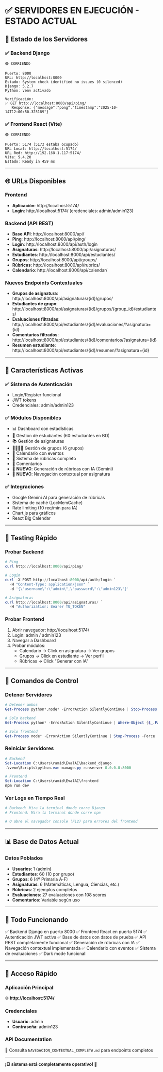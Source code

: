 # ✅ SERVIDORES EN EJECUCIÓN - ESTADO ACTUAL

## 🚀 Estado de los Servidores

### ✅ **Backend Django**
```
🟢 CORRIENDO

Puerto: 8000
URL: http://localhost:8000
Estado: System check identified no issues (0 silenced)
Django: 5.2.7
Python: venv activado

Verificación:
✅ GET http://localhost:8000/api/ping/
   Response: {"message":"pong","timestamp":"2025-10-14T12:00:50.323189"}
```

### ✅ **Frontend React (Vite)**
```
🟢 CORRIENDO

Puerto: 5174 (5173 estaba ocupado)
URL Local: http://localhost:5174/
URL Red: http://192.168.1.117:5174/
Vite: 5.4.20
Estado: Ready in 459 ms
```

---

## 🌐 URLs Disponibles

### Frontend
- **Aplicación**: http://localhost:5174/
- **Login**: http://localhost:5174/ (credenciales: admin/admin123)

### Backend (API REST)
- **Base API**: http://localhost:8000/api/
- **Ping**: http://localhost:8000/api/ping/
- **Login**: http://localhost:8000/api/auth/login
- **Asignaturas**: http://localhost:8000/api/asignaturas/
- **Estudiantes**: http://localhost:8000/api/estudiantes/
- **Grupos**: http://localhost:8000/api/groups/
- **Rúbricas**: http://localhost:8000/api/rubrics/
- **Calendario**: http://localhost:8000/api/calendar/

### Nuevos Endpoints Contextuales
- **Grupos de asignatura**: http://localhost:8000/api/asignaturas/{id}/grupos/
- **Estudiantes de grupo**: http://localhost:8000/api/asignaturas/{id}/grupos/{group_id}/estudiantes/
- **Evaluaciones filtradas**: http://localhost:8000/api/estudiantes/{id}/evaluaciones/?asignatura={id}
- **Comentarios filtrados**: http://localhost:8000/api/estudiantes/{id}/comentarios/?asignatura={id}
- **Resumen estudiante**: http://localhost:8000/api/estudiantes/{id}/resumen/?asignatura={id}

---

## 🎯 Características Activas

### ✅ Sistema de Autenticación
- Login/Register funcional
- JWT tokens
- Credenciales: admin/admin123

### ✅ Módulos Disponibles
- 📊 Dashboard con estadísticas
- 👥 Gestión de estudiantes (60 estudiantes en BD)
- 📚 Gestión de asignaturas
- 👨‍👩‍👧‍👦 Gestión de grupos (6 grupos)
- 📅 Calendario con eventos
- 📝 Sistema de rúbricas completo
- 💬 Comentarios
- 🤖 **NUEVO**: Generación de rúbricas con IA (Gemini)
- 🔄 **NUEVO**: Navegación contextual por asignatura

### ✅ Integraciones
- Google Gemini AI para generación de rúbricas
- Sistema de caché (LocMemCache)
- Rate limiting (10 req/min para IA)
- Chart.js para gráficos
- React Big Calendar

---

## 🧪 Testing Rápido

### Probar Backend
```powershell
# Ping
curl http://localhost:8000/api/ping/

# Login
curl -X POST http://localhost:8000/api/auth/login `
  -H "Content-Type: application/json" `
  -d '{\"username\":\"admin\",\"password\":\"admin123\"}'

# Asignaturas
curl http://localhost:8000/api/asignaturas/ `
  -H "Authorization: Bearer TU_TOKEN"
```

### Probar Frontend
1. Abrir navegador: http://localhost:5174/
2. Login: admin / admin123
3. Navegar a Dashboard
4. Probar módulos:
   - Calendario → Click en asignatura → Ver grupos
   - Grupos → Click en estudiante → Ver perfil
   - Rúbricas → Click "Generar con IA"

---

## 🔧 Comandos de Control

### Detener Servidores
```powershell
# Detener ambos
Get-Process python*,node* -ErrorAction SilentlyContinue | Stop-Process -Force

# Solo backend
Get-Process python* -ErrorAction SilentlyContinue | Where-Object {$_.Path -like "*backend_django*"} | Stop-Process -Force

# Solo frontend
Get-Process node* -ErrorAction SilentlyContinue | Stop-Process -Force
```

### Reiniciar Servidores
```powershell
# Backend
Set-Location C:\Users\ramid\EvalAI\backend_django
.\venv\Scripts\python.exe manage.py runserver 0.0.0.0:8000

# Frontend
Set-Location C:\Users\ramid\EvalAI\frontend
npm run dev
```

### Ver Logs en Tiempo Real
```powershell
# Backend: Mira la terminal donde corre Django
# Frontend: Mira la terminal donde corre npm

# O abre el navegador console (F12) para errores del frontend
```

---

## 📊 Base de Datos Actual

### Datos Poblados
- **Usuarios**: 1 (admin)
- **Estudiantes**: 60 (10 por grupo)
- **Grupos**: 6 (4º Primaria A-F)
- **Asignaturas**: 6 (Matemáticas, Lengua, Ciencias, etc.)
- **Rúbricas**: 2 ejemplos completos
- **Evaluaciones**: 27 evaluaciones con 108 scores
- **Comentarios**: Variable según uso

---

## 🎉 Todo Funcionando

✅ Backend Django en puerto 8000
✅ Frontend React en puerto 5174
✅ Autenticación JWT activa
✅ Base de datos con datos de prueba
✅ API REST completamente funcional
✅ Generación de rúbricas con IA
✅ Navegación contextual implementada
✅ Calendario con eventos
✅ Sistema de evaluaciones
✅ Dark mode funcional

---

## 📱 Acceso Rápido

### Aplicación Principal
🌐 **http://localhost:5174/**

### Credenciales
- **Usuario**: admin
- **Contraseña**: admin123

### API Documentation
📖 Consulta `NAVEGACION_CONTEXTUAL_COMPLETA.md` para endpoints completos

---

**¡El sistema está completamente operativo! 🚀**
